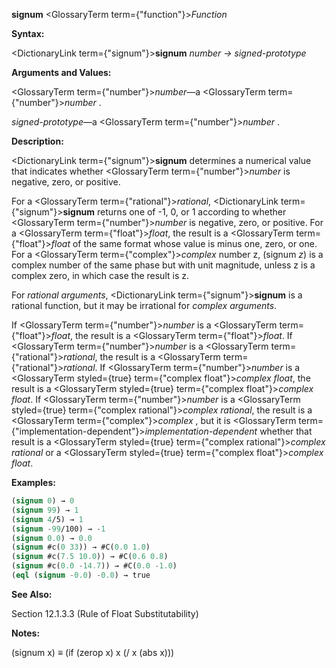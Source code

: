 **signum** <GlossaryTerm  term={"function"}><i>Function</i></GlossaryTerm> 



**Syntax:** 



<DictionaryLink  term={"signum"}><b>signum</b></DictionaryLink> *number → signed-prototype* 



**Arguments and Values:** 



<GlossaryTerm  term={"number"}><i>number</i></GlossaryTerm>—a <GlossaryTerm  term={"number"}><i>number</i></GlossaryTerm> . 



*signed-prototype*—a <GlossaryTerm  term={"number"}><i>number</i></GlossaryTerm> . 



**Description:** 



<DictionaryLink  term={"signum"}><b>signum</b></DictionaryLink> determines a numerical value that indicates whether <GlossaryTerm  term={"number"}><i>number</i></GlossaryTerm> is negative, zero, or positive. 



For a <GlossaryTerm  term={"rational"}><i>rational</i></GlossaryTerm>, <DictionaryLink  term={"signum"}><b>signum</b></DictionaryLink> returns one of -1, 0, or 1 according to whether <GlossaryTerm  term={"number"}><i>number</i></GlossaryTerm> is negative, zero, or positive. For a <GlossaryTerm  term={"float"}><i>float</i></GlossaryTerm>, the result is a <GlossaryTerm  term={"float"}><i>float</i></GlossaryTerm> of the same format whose value is minus one, zero, or one. For a <GlossaryTerm  term={"complex"}><i>complex</i></GlossaryTerm> number z, (signum *z*) is a complex number of the same phase but with unit magnitude, unless z is a complex zero, in which case the result is z. 



For *rational arguments*, <DictionaryLink  term={"signum"}><b>signum</b></DictionaryLink> is a rational function, but it may be irrational for *complex arguments*. 



If <GlossaryTerm  term={"number"}><i>number</i></GlossaryTerm> is a <GlossaryTerm  term={"float"}><i>float</i></GlossaryTerm>, the result is a <GlossaryTerm  term={"float"}><i>float</i></GlossaryTerm>. If <GlossaryTerm  term={"number"}><i>number</i></GlossaryTerm> is a <GlossaryTerm  term={"rational"}><i>rational</i></GlossaryTerm>, the result is a <GlossaryTerm  term={"rational"}><i>rational</i></GlossaryTerm>. If <GlossaryTerm  term={"number"}><i>number</i></GlossaryTerm> is a <GlossaryTerm styled={true} term={"complex float"}><i>complex float</i></GlossaryTerm>, the result is a <GlossaryTerm styled={true} term={"complex float"}><i>complex float</i></GlossaryTerm>. If <GlossaryTerm  term={"number"}><i>number</i></GlossaryTerm> is a <GlossaryTerm styled={true} term={"complex rational"}><i>complex rational</i></GlossaryTerm>, the result is a <GlossaryTerm  term={"complex"}><i>complex</i></GlossaryTerm> , but it is <GlossaryTerm  term={"implementation-dependent"}><i>implementation-dependent</i></GlossaryTerm> whether that result is a <GlossaryTerm styled={true} term={"complex rational"}><i>complex rational</i></GlossaryTerm> or a <GlossaryTerm styled={true} term={"complex float"}><i>complex float</i></GlossaryTerm>. 



**Examples:**
```lisp
(signum 0) → 0 
(signum 99) → 1 
(signum 4/5) → 1 
(signum -99/100) → -1 
(signum 0.0) → 0.0 
(signum #c(0 33)) → #C(0.0 1.0) 
(signum #c(7.5 10.0)) → #C(0.6 0.8) 
(signum #c(0.0 -14.7)) → #C(0.0 -1.0) 
(eql (signum -0.0) -0.0) → true 


```
**See Also:** 



Section 12.1.3.3 (Rule of Float Substitutability) 



**Notes:** 



(signum x) *≡* (if (zerop x) x (/ x (abs x))) 



